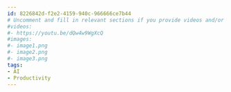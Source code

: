 ```yaml
---
id: 8226842d-f2e2-4159-940c-966666ce7b44
# Uncomment and fill in relevant sections if you provide videos and/or images
#videos:
#- https://youtu.be/dQw4w9WgXcQ
#images:
#- image1.png
#- image2.png
#- image3.png
tags:
- AI
- Productivity
---
```

